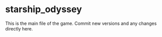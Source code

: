 # starship_odyssey


This is the main file of the game. 
Commit new versions and any changes directly here.
